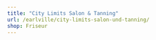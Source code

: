 ```yaml
---
title: "City Limits Salon & Tanning"
url: /earlville/city-limits-salon-und-tanning/
shop: Friseur
---
```

